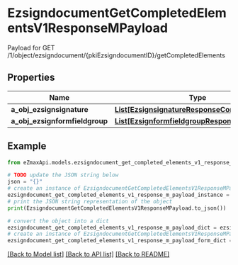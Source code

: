 # EzsigndocumentGetCompletedElementsV1ResponseMPayload

Payload for GET /1/object/ezsigndocument/{pkiEzsigndocumentID}/getCompletedElements

## Properties

Name | Type | Description | Notes
------------ | ------------- | ------------- | -------------
**a_obj_ezsignsignature** | [**List[EzsignsignatureResponseCompound]**](EzsignsignatureResponseCompound.md) |  | 
**a_obj_ezsignformfieldgroup** | [**List[EzsignformfieldgroupResponseCompound]**](EzsignformfieldgroupResponseCompound.md) |  | 

## Example

```python
from eZmaxApi.models.ezsigndocument_get_completed_elements_v1_response_m_payload import EzsigndocumentGetCompletedElementsV1ResponseMPayload

# TODO update the JSON string below
json = "{}"
# create an instance of EzsigndocumentGetCompletedElementsV1ResponseMPayload from a JSON string
ezsigndocument_get_completed_elements_v1_response_m_payload_instance = EzsigndocumentGetCompletedElementsV1ResponseMPayload.from_json(json)
# print the JSON string representation of the object
print(EzsigndocumentGetCompletedElementsV1ResponseMPayload.to_json())

# convert the object into a dict
ezsigndocument_get_completed_elements_v1_response_m_payload_dict = ezsigndocument_get_completed_elements_v1_response_m_payload_instance.to_dict()
# create an instance of EzsigndocumentGetCompletedElementsV1ResponseMPayload from a dict
ezsigndocument_get_completed_elements_v1_response_m_payload_form_dict = ezsigndocument_get_completed_elements_v1_response_m_payload.from_dict(ezsigndocument_get_completed_elements_v1_response_m_payload_dict)
```
[[Back to Model list]](../README.md#documentation-for-models) [[Back to API list]](../README.md#documentation-for-api-endpoints) [[Back to README]](../README.md)


